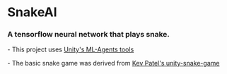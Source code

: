 # SnakeAI

### A tensorflow neural network that plays snake.


\-
This project uses [Unity's ML-Agents tools](https://github.com/Unity-Technologies/ml-agents)

\-
The basic snake game was derived from [Kev Patel's unity-snake-game](https://github.com/kevalpatel2106/unity-snake-game)
